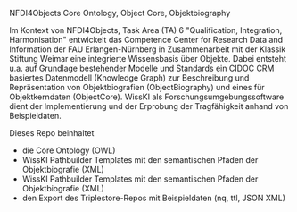 NFDI4Objects Core Ontology, Object Core, Objektbiography

Im Kontext von NFDI4Objects, Task Area (TA) 6 "Qualification, Integration, Harmonisation" entwickelt das Competence Center for Research Data and Information der FAU Erlangen-Nürnberg in Zusammenarbeit mit der Klassik Stiftung Weimar eine integrierte Wissensbasis über Objekte. Dabei entsteht u.a. auf Grundlage bestehender Modelle und Standards ein CIDOC CRM basiertes Datenmodell (Knowledge Graph) zur Beschreibung und Repräsentation von Objektbiografien (ObjectBiography) und eines für Objektkerndaten (ObjectCore). WissKI als Forschungsumgebungssoftware dient der Implementierung und der Erprobung der Tragfähigkeit anhand von Beispieldaten.

Dieses Repo beinhaltet 
- die Core Ontology (OWL)
- WissKI Pathbuilder Templates mit den semantischen Pfaden der Objektbiografie (XML)
- WissKI Pathbuilder Templates mit den semantischen Pfaden der Objektbiografie (XML)
- den Export des Triplestore-Repos mit Beispieldaten (nq, ttl, JSON XML)




